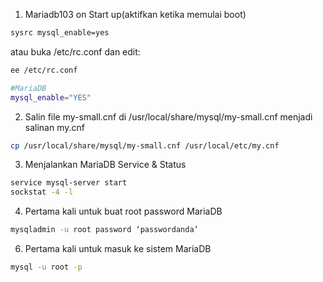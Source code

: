 1. Mariadb103 on Start up(aktifkan ketika memulai boot)
```sh
sysrc mysql_enable=yes
```
atau buka /etc/rc.conf dan edit:
```sh
ee /etc/rc.conf
```
```sh
#MariaDB
mysql_enable="YES"
```
2. Salin file my-small.cnf di /usr/local/share/mysql/my-small.cnf menjadi salinan my.cnf
```sh
cp /usr/local/share/mysql/my-small.cnf /usr/local/etc/my.cnf
```
3. Menjalankan MariaDB Service & Status
```sh
service mysql-server start
sockstat -4 -l
```
4. Pertama kali untuk buat root password MariaDB
```sh
mysqladmin -u root password ‘passwordanda’
```
6. Pertama kali untuk masuk ke sistem MariaDB
```sh
mysql -u root -p
```
